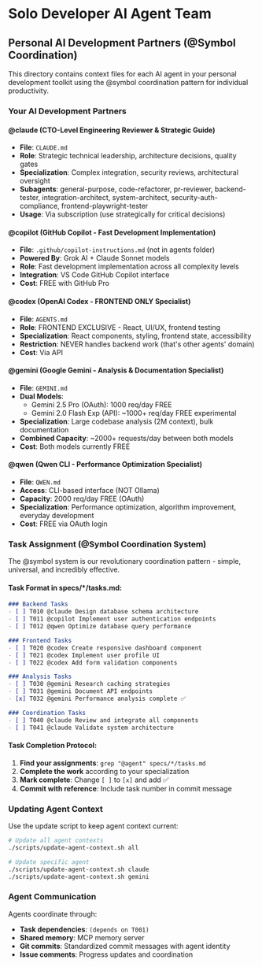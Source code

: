 # Solo Developer AI Agent Team

## Personal AI Development Partners (@Symbol Coordination)

This directory contains context files for each AI agent in your personal development toolkit using the @symbol coordination pattern for individual productivity.

### Your AI Development Partners

#### @claude (CTO-Level Engineering Reviewer & Strategic Guide)
- **File**: `CLAUDE.md`
- **Role**: Strategic technical leadership, architecture decisions, quality gates
- **Specialization**: Complex integration, security reviews, architectural oversight
- **Subagents**: general-purpose, code-refactorer, pr-reviewer, backend-tester, integration-architect, system-architect, security-auth-compliance, frontend-playwright-tester
- **Usage**: Via subscription (use strategically for critical decisions)

#### @copilot (GitHub Copilot - Fast Development Implementation)
- **File**: `.github/copilot-instructions.md` (not in agents folder)
- **Powered By**: Grok AI + Claude Sonnet models
- **Role**: Fast development implementation across all complexity levels
- **Integration**: VS Code GitHub Copilot interface
- **Cost**: FREE with GitHub Pro

#### @codex (OpenAI Codex - FRONTEND ONLY Specialist)
- **File**: `AGENTS.md`
- **Role**: FRONTEND EXCLUSIVE - React, UI/UX, frontend testing
- **Specialization**: React components, styling, frontend state, accessibility
- **Restriction**: NEVER handles backend work (that's other agents' domain)
- **Cost**: Via API

#### @gemini (Google Gemini - Analysis & Documentation Specialist)
- **File**: `GEMINI.md`
- **Dual Models**:
  - Gemini 2.5 Pro (OAuth): 1000 req/day FREE
  - Gemini 2.0 Flash Exp (API): ~1000+ req/day FREE experimental
- **Specialization**: Large codebase analysis (2M context), bulk documentation
- **Combined Capacity**: ~2000+ requests/day between both models
- **Cost**: Both models currently FREE

#### @qwen (Qwen CLI - Performance Optimization Specialist)
- **File**: `QWEN.md`
- **Access**: CLI-based interface (NOT Ollama)
- **Capacity**: 2000 req/day FREE (OAuth)
- **Specialization**: Performance optimization, algorithm improvement, everyday development
- **Cost**: FREE via OAuth login
### Task Assignment (@Symbol Coordination System)

The @symbol system is our revolutionary coordination pattern - simple, universal, and incredibly effective.

#### Task Format in specs/*/tasks.md:
```markdown
### Backend Tasks
- [ ] T010 @claude Design database schema architecture
- [ ] T011 @copilot Implement user authentication endpoints
- [ ] T012 @qwen Optimize database query performance

### Frontend Tasks  
- [ ] T020 @codex Create responsive dashboard component
- [ ] T021 @codex Implement user profile UI
- [ ] T022 @codex Add form validation components

### Analysis Tasks
- [ ] T030 @gemini Research caching strategies
- [ ] T031 @gemini Document API endpoints
- [x] T032 @gemini Performance analysis complete ✅

### Coordination Tasks
- [ ] T040 @claude Review and integrate all components
- [ ] T041 @claude Validate system architecture
```

#### Task Completion Protocol:
1. **Find your assignments**: `grep "@agent" specs/*/tasks.md`
2. **Complete the work** according to your specialization
3. **Mark complete**: Change `[ ]` to `[x]` and add ✅
4. **Commit with reference**: Include task number in commit message

### Updating Agent Context

Use the update script to keep agent context current:

```bash
# Update all agent contexts
./scripts/update-agent-context.sh all

# Update specific agent
./scripts/update-agent-context.sh claude
./scripts/update-agent-context.sh gemini
```

### Agent Communication

Agents coordinate through:
- **Task dependencies**: `(depends on T001)`
- **Shared memory**: MCP memory server
- **Git commits**: Standardized commit messages with agent identity
- **Issue comments**: Progress updates and coordination


